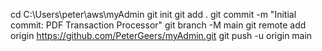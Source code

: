 cd C:\Users\peter\aws\myAdmin
git init
git add .
git commit -m "Initial commit: PDF Transaction Processor"
git branch -M main
git remote add origin https://github.com/PeterGeers/myAdmin.git
git push -u origin main
